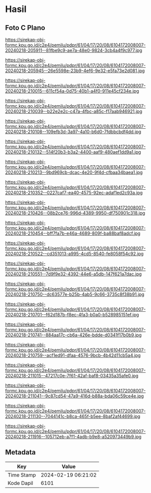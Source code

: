 # Hasil

## Foto C Plano

https://sirekap-obj-formc.kpu.go.id/c2e4/pemilu/pdpr/61/04/17/20/08/6104172008007-20240218-205911--81fbe9c9-ae7a-48e0-9824-3cb4a4f9c977.jpg

https://sirekap-obj-formc.kpu.go.id/c2e4/pemilu/pdpr/61/04/17/20/08/6104172008007-20240218-205945--26e5598e-23b9-4ef6-9e32-e5fa73e2d081.jpg

https://sirekap-obj-formc.kpu.go.id/c2e4/pemilu/pdpr/61/04/17/20/08/6104172008007-20240218-210015--611cf54a-0d75-40b1-a4f0-911e45cf234e.jpg

https://sirekap-obj-formc.kpu.go.id/c2e4/pemilu/pdpr/61/04/17/20/08/6104172008007-20240218-210039--b22e2e2c-c47a-4fbc-a85c-f17aab946921.jpg

https://sirekap-obj-formc.kpu.go.id/c2e4/pemilu/pdpr/61/04/17/20/08/6104172008007-20240218-210108--109efb3d-3a97-4a10-b6d0-7fdbbcbdf4dd.jpg

https://sirekap-obj-formc.kpu.go.id/c2e4/pemilu/pdpr/61/04/17/20/08/6104172008007-20240218-210132--514f20b3-b3a2-4400-aaf9-480aef1dd9a1.jpg

https://sirekap-obj-formc.kpu.go.id/c2e4/pemilu/pdpr/61/04/17/20/08/6104172008007-20240218-210213--9bd969cb-dcac-4e20-9f4d-cfbaa34baea1.jpg

https://sirekap-obj-formc.kpu.go.id/c2e4/pemilu/pdpr/61/04/17/20/08/6104172008007-20240218-210352--0227caf7-ea40-4575-92ec-adaf1ed2c93a.jpg

https://sirekap-obj-formc.kpu.go.id/c2e4/pemilu/pdpr/61/04/17/20/08/6104172008007-20240218-210426--08b2ce76-996d-4389-9950-df750901c318.jpg

https://sirekap-obj-formc.kpu.go.id/c2e4/pemilu/pdpr/61/04/17/20/08/6104172008007-20240218-210454--bff7fa7b-e46a-4689-809f-ba88baf8adcf.jpg

https://sirekap-obj-formc.kpu.go.id/c2e4/pemilu/pdpr/61/04/17/20/08/6104172008007-20240218-210522--cd351013-a995-4cd5-8540-fe8058f54c92.jpg

https://sirekap-obj-formc.kpu.go.id/c2e4/pemilu/pdpr/61/04/17/20/08/6104172008007-20240218-210551--7d9f9e32-4392-44e6-a5db-147f621a7dac.jpg

https://sirekap-obj-formc.kpu.go.id/c2e4/pemilu/pdpr/61/04/17/20/08/6104172008007-20240218-210750--dc63577e-b25b-4ab5-9c66-3735c8f38b91.jpg

https://sirekap-obj-formc.kpu.go.id/c2e4/pemilu/pdpr/61/04/17/20/08/6104172008007-20240218-210701--f62d187b-f8ec-4fa3-b0a0-b528985151ef.jpg

https://sirekap-obj-formc.kpu.go.id/c2e4/pemilu/pdpr/61/04/17/20/08/6104172008007-20240218-210741--884aa17c-cb6a-426e-bdde-d0341f17b0b9.jpg

https://sirekap-obj-formc.kpu.go.id/c2e4/pemilu/pdpr/61/04/17/20/08/6104172008007-20240218-210759--acf1ed91-dfaa-4576-9bcb-4b42d11cb5a4.jpg

https://sirekap-obj-formc.kpu.go.id/c2e4/pemilu/pdpr/61/04/17/20/08/6104172008007-20240218-211015--47217c0e-7f61-42af-baf8-03435a35afe0.jpg

https://sirekap-obj-formc.kpu.go.id/c2e4/pemilu/pdpr/61/04/17/20/08/6104172008007-20240218-211041--9c87cd54-47a9-416d-b88a-bda06c59ce4e.jpg

https://sirekap-obj-formc.kpu.go.id/c2e4/pemilu/pdpr/61/04/17/20/08/6104172008007-20240218-211130--7044141c-b8ca-465f-b5ee-8baf2af44699.jpg

https://sirekap-obj-formc.kpu.go.id/c2e4/pemilu/pdpr/61/04/17/20/08/6104172008007-20240218-211916--105712eb-a7f1-4adb-b9e8-a520973449b9.jpg


## Metadata

| Key        | Value               |
| ---------- | ------------------- |
| Time Stamp | 2024-02-19 06:21:02 |
| Kode Dapil | 6101                |



